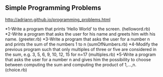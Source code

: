 Simple Programming Problems
---------------------------

http://adriann.github.io/programming_problems.html

*1-Write a program that prints ‘Hello World’ to the screen. (helloword.rb)
*2-Write a program that asks the user for his name and greets him with his name. (greeter.rb)
*3-Write a program that asks the user for a number n and prints the sum of the numbers 1 to n (sumOfNumbers.rb)
*4-Modify the previous program such that only multiples of three or 
five are considered in the sum, e.g. 3, 5, 6, 9, 10, 12, 15 for n=17 (multiples.rb)	
*5-Write a program that asks the user for a number n and gives 
	him the possibility to choose between computing the sum and computing the product of 1,…,n. (choice.rb)